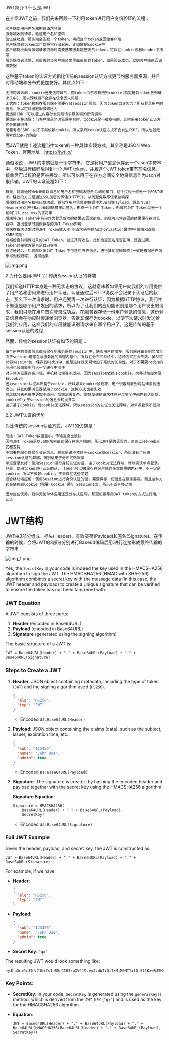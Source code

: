 JWT简介
1.什么是JWT

在介绍JWT之前，我们先来回顾一下利用token进行用户身份验证的流程：

    客户端使用用户名和密码请求登录
    服务端收到请求，验证用户名和密码
    验证成功后，服务端会签发一个token，再把这个token返回给客户端
    客户端收到token后可以把它存储起来，比如放到cookie中
    客户端每次向服务端请求资源时需要携带服务端签发的token，可以在cookie或者header中携带
    服务端收到请求，然后去验证客户端请求里面带着的token，如果验证成功，就向客户端返回请求数据

这种基于token的认证方式相比传统的session认证方式更节约服务器资源，并且对移动端和分布式更加友好。其优点如下：

    支持跨域访问：cookie是无法跨域的，而token由于没有用到cookie(前提是将token放到请求头中)，所以跨域后不会存在信息丢失问题
    无状态：token机制在服务端不需要存储session信息，因为token自身包含了所有登录用户的信息，所以可以减轻服务端压力
    更适用CDN：可以通过内容分发网络请求服务端的所有资料
    更适用于移动端：当客户端是非浏览器平台时，cookie是不被支持的，此时采用token认证方式会简单很多
    无需考虑CSRF：由于不再依赖cookie，所以采用token认证方式不会发生CSRF，所以也就无需考虑CSRF的防御

而JWT就是上述流程当中token的一种具体实现方式，其全称是JSON Web Token，官网地址：https://jwt.io/

通俗地说，JWT的本质就是一个字符串，它是将用户信息保存到一个Json字符串中，然后进行编码后得到一个JWT token，并且这个JWT token带有签名信息，接收后可以校验是否被篡改，所以可以用于在各方之间安全地将信息作为Json对象传输。JWT的认证流程如下：

    首先，前端通过Web表单将自己的用户名和密码发送到后端的接口，这个过程一般是一个POST请求。建议的方式是通过SSL加密的传输(HTTPS)，从而避免敏感信息被嗅探
    后端核对用户名和密码成功后，将包含用户信息的数据作为JWT的Payload，将其与JWT Header分别进行Base64编码拼接后签名，形成一个JWT Token，形成的JWT Token就是一个如同lll.zzz.xxx的字符串
    后端将JWT Token字符串作为登录成功的结果返回给前端。前端可以将返回的结果保存在浏览器中，退出登录时删除保存的JWT Token即可
    前端在每次请求时将JWT Token放入HTTP请求头中的Authorization属性中(解决XSS和XSRF问题)
    后端检查前端传过来的JWT Token，验证其有效性，比如检查签名是否正确、是否过期、token的接收方是否是自己等等
    验证通过后，后端解析出JWT Token中包含的用户信息，进行其他逻辑操作(一般是根据用户信息得到权限等)，返回结果

![img.png](img.png)


2.为什么要用JWT
2.1 传统Session认证的弊端

我们知道HTTP本身是一种无状态的协议，这就意味着如果用户向我们的应用提供了用户名和密码来进行用户认证，认证通过后HTTP协议不会记录下认证后的状态，那么下一次请求时，用户还要再一次进行认证，因为根据HTTP协议，我们并不知道是哪个用户发出的请求，所以为了让我们的应用能识别是哪个用户发出的请求，我们只能在用户首次登录成功后，在服务器存储一份用户登录的信息，这份登录信息会在响应时传递给浏览器，告诉其保存为cookie，以便下次请求时发送给我们的应用，这样我们的应用就能识别请求来自哪个用户了，这是传统的基于session认证的过程

然而，传统的session认证有如下的问题：

    每个用户的登录信息都会保存到服务器的session中，随着用户的增多，服务器开销会明显增大
    由于session是存在与服务器的物理内存中，所以在分布式系统中，这种方式将会失效。虽然可以将session统一保存到Redis中，但是这样做无疑增加了系统的复杂性，对于不需要redis的应用也会白白多引入一个缓存中间件
    对于非浏览器的客户端、手机移动端等不适用，因为session依赖于cookie，而移动端经常没有cookie
    因为session认证本质基于cookie，所以如果cookie被截获，用户很容易收到跨站请求伪造攻击。并且如果浏览器禁用了cookie，这种方式也会失效
    前后端分离系统中更加不适用，后端部署复杂，前端发送的请求往往经过多个中间件到达后端，cookie中关于session的信息会转发多次
    由于基于Cookie，而cookie无法跨域，所以session的认证也无法跨域，对单点登录不适用

2.2 JWT认证的优势

对比传统的session认证方式，JWT的优势是：

    简洁：JWT Token数据量小，传输速度也很快
    因为JWT Token是以JSON加密形式保存在客户端的，所以JWT是跨语言的，原则上任何web形式都支持
    不需要在服务端保存会话信息，也就是说不依赖于cookie和session，所以没有了传统session认证的弊端，特别适用于分布式微服务
    单点登录友好：使用Session进行身份认证的话，由于cookie无法跨域，难以实现单点登录。但是，使用token进行认证的话， token可以被保存在客户端的任意位置的内存中，不一定是cookie，所以不依赖cookie，不会存在这些问题
    适合移动端应用：使用Session进行身份认证的话，需要保存一份信息在服务器端，而且这种方式会依赖到Cookie（需要 Cookie 保存 SessionId），所以不适合移动端

    因为这些优势，目前无论单体应用还是分布式应用，都更加推荐用JWT token的方式进行用户认证


# JWT结构

JWT由3部分组成：标头(Header)、有效载荷(Payload)和签名(Signature)。在传输的时候，会将JWT的3部分分别进行Base64编码后用.进行连接形成最终传输的字符串

![img_1.png](img_1.png)



Yes, the `SecretKey` in your code is indeed the key used in the HMACSHA256 algorithm to sign the JWT. The HMACSHA256 (HMAC with SHA-256) algorithm combines a secret key with the message data (in this case, the JWT header and payload) to create a unique signature that can be verified to ensure the token has not been tampered with.

### JWT Equation

A JWT consists of three parts:

1. **Header** (encoded in Base64URL)
2. **Payload** (encoded in Base64URL)
3. **Signature** (generated using the signing algorithm)

The basic structure of a JWT is:

```
JWT = Base64URL(Header) + "." + Base64URL(Payload) + "." + Base64URL(Signature)
```

### Steps to Create a JWT

1. **Header**: JSON object containing metadata, including the type of token (`JWT`) and the signing algorithm used (`HS256`).

   ```json
   {
     "alg": "HS256",
     "typ": "JWT"
   }
   ```

    - Encoded as: `Base64URL(Header)`

2. **Payload**: JSON object containing the claims (data), such as the subject, issuer, expiration time, etc.

   ```json
   {
     "sub": "123456",
     "name": "John Doe",
     "admin": true
   }
   ```

    - Encoded as: `Base64URL(Payload)`

3. **Signature**: The signature is created by hashing the encoded header and payload together with the secret key using the HMACSHA256 algorithm.

   **Signature Equation**:
   ```
   Signature = HMACSHA256(
       Base64URL(Header) + "." + Base64URL(Payload), 
       SecretKey)
   ```

    - Encoded as: `Base64URL(Signature)`

### Full JWT Example

Given the header, payload, and secret key, the JWT is constructed as:

```
JWT = Base64URL(Header) + "." + Base64URL(Payload) + "." + Base64URL(Signature)
```

For example, if we have:

- **Header**:
  ```json
  {
    "alg": "HS256",
    "typ": "JWT"
  }
  ```
- **Payload**:
  ```json
  {
    "sub": "123456",
    "name": "John Doe",
    "admin": true
  }
  ```
- **Secret Key**: `"qx"`

The resulting JWT would look something like:

```
eyJhbGciOiJIUzI1NiIsInR5cCI6IkpXVCJ9.eyJzdWIiOiIxMjM0NTYifQ.SflKxwRJSMeKKF2QT4fwpMeJf36POk6yJV_adQssw5c
```

### Key Points:

- **SecretKey**: In your code, `SecretKey` is generated using the `generalKey()` method, which is derived from the `JWT_KEY` (`"qx"`) and is used as the key for the HMACSHA256 algorithm.

- **Equation**:
  ```
  JWT = Base64URL(Header) + "." + Base64URL(Payload) + "." + Base64URL(HMACSHA256(Base64URL(Header) + "." + Base64URL(Payload), SecretKey))
  ```




















